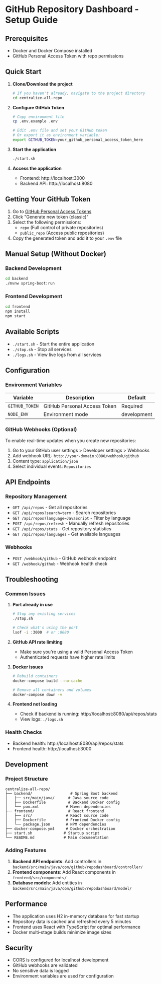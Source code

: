 # GitHub Repository Dashboard - Setup Guide

## Prerequisites

- Docker and Docker Compose installed
- GitHub Personal Access Token with repo permissions

## Quick Start

1. **Clone/Download the project**
   ```bash
   # If you haven't already, navigate to the project directory
   cd centralize-all-repo
   ```

2. **Configure GitHub Token**
   ```bash
   # Copy environment file
   cp .env.example .env
   
   # Edit .env file and set your GitHub token
   # Or export it as environment variable:
   export GITHUB_TOKEN=your_github_personal_access_token_here
   ```

3. **Start the application**
   ```bash
   ./start.sh
   ```

4. **Access the application**
   - Frontend: http://localhost:3000
   - Backend API: http://localhost:8080

## Getting Your GitHub Token

1. Go to [GitHub Personal Access Tokens](https://github.com/settings/tokens)
2. Click "Generate new token (classic)"
3. Select the following permissions:
   - `repo` (Full control of private repositories)
   - `public_repo` (Access public repositories)
4. Copy the generated token and add it to your `.env` file

## Manual Setup (Without Docker)

### Backend Development
```bash
cd backend
./mvnw spring-boot:run
```

### Frontend Development
```bash
cd frontend
npm install
npm start
```

## Available Scripts

- `./start.sh` - Start the entire application
- `./stop.sh` - Stop all services
- `./logs.sh` - View live logs from all services

## Configuration

### Environment Variables

| Variable | Description | Default |
|----------|-------------|---------|
| `GITHUB_TOKEN` | GitHub Personal Access Token | Required |
| `NODE_ENV` | Environment mode | development |

### GitHub Webhooks (Optional)

To enable real-time updates when you create new repositories:

1. Go to your GitHub user settings > Developer settings > Webhooks
2. Add webhook URL: `http://your-domain:8080/webhook/github`
3. Content type: `application/json`
4. Select individual events: `Repositories`

## API Endpoints

### Repository Management
- `GET /api/repos` - Get all repositories
- `GET /api/repos?search=term` - Search repositories
- `GET /api/repos?language=JavaScript` - Filter by language
- `POST /api/repos/refresh` - Manually refresh repositories
- `GET /api/repos/stats` - Get repository statistics
- `GET /api/repos/languages` - Get available languages

### Webhooks
- `POST /webhook/github` - GitHub webhook endpoint
- `GET /webhook/github` - Webhook health check

## Troubleshooting

### Common Issues

1. **Port already in use**
   ```bash
   # Stop any existing services
   ./stop.sh
   
   # Check what's using the port
   lsof -i :3000  # or :8080
   ```

2. **GitHub API rate limiting**
   - Make sure you're using a valid Personal Access Token
   - Authenticated requests have higher rate limits

3. **Docker issues**
   ```bash
   # Rebuild containers
   docker-compose build --no-cache
   
   # Remove all containers and volumes
   docker-compose down -v
   ```

4. **Frontend not loading**
   - Check if backend is running: http://localhost:8080/api/repos/stats
   - View logs: `./logs.sh`

### Health Checks

- Backend health: http://localhost:8080/api/repos/stats
- Frontend health: http://localhost:3000

## Development

### Project Structure
```
centralize-all-repo/
├── backend/                 # Spring Boot backend
│   ├── src/main/java/      # Java source code
│   ├── Dockerfile          # Backend Docker config
│   └── pom.xml            # Maven dependencies
├── frontend/               # React frontend
│   ├── src/               # React source code
│   ├── Dockerfile         # Frontend Docker config
│   └── package.json       # NPM dependencies
├── docker-compose.yml     # Docker orchestration
├── start.sh              # Startup script
└── README.md             # Main documentation
```

### Adding Features

1. **Backend API endpoints**: Add controllers in `backend/src/main/java/com/github/repodashboard/controller/`
2. **Frontend components**: Add React components in `frontend/src/components/`
3. **Database models**: Add entities in `backend/src/main/java/com/github/repodashboard/model/`

## Performance

- The application uses H2 in-memory database for fast startup
- Repository data is cached and refreshed every 5 minutes
- Frontend uses React with TypeScript for optimal performance
- Docker multi-stage builds minimize image sizes

## Security

- CORS is configured for localhost development
- GitHub webhooks are validated
- No sensitive data is logged
- Environment variables are used for configuration
